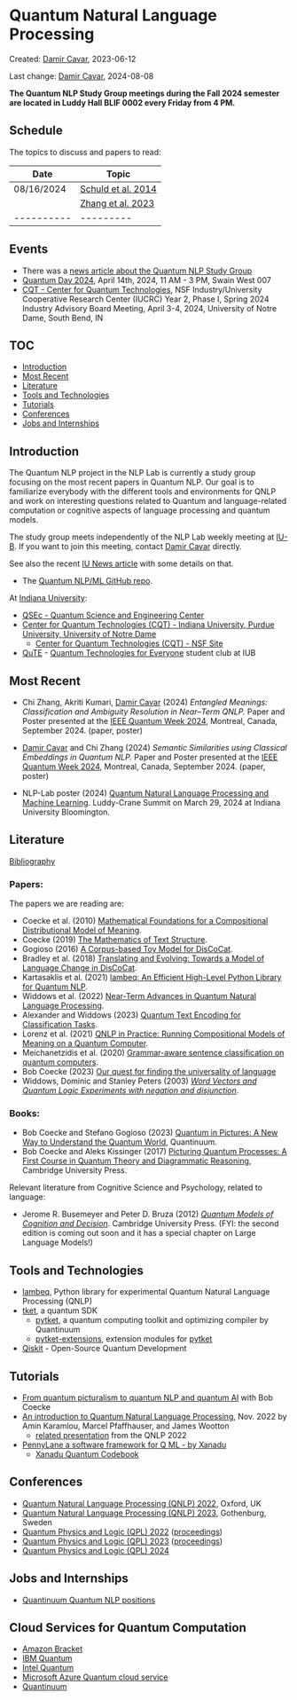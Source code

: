# Quantum Natural Language Processing

Created: [Damir Cavar], 2023-06-12

Last change: [Damir Cavar], 2024-08-08


**The Quantum NLP Study Group meetings during the Fall 2024 semester are located in Luddy Hall BLIF 0002 every Friday from 4 PM.**


## Schedule

The topics to discuss and papers to read:

| **Date**   | **Topic** |
| ---------- | --------- |
| 08/16/2024 | [Schuld et al. 2014](https://arxiv.org/abs/1409.3097) |
|            | [Zhang et al. 2023](https://link.springer.com/chapter/10.1007/978-981-99-8145-8_14)  |
| ---------- | --------- |




## Events

- There was a [news article about the Quantum NLP Study Group](https://news.iu.edu/live/news/37695-iu-led-research-project-aims-to-improve)
- [Quantum Day 2024](/quantumnlp/QuantumDayIUQuTE2024.png), April 14th, 2024, 11 AM - 3 PM, Swain West 007
- [CQT - Center for Quantum Technologies](https://www.purdue.edu/cqt/), NSF Industry/University Cooperative Research Center (IUCRC) Year 2, Phase I, Spring 2024 Industry Advisory Board Meeting, April 3-4, 2024, University of Notre Dame, South Bend, IN


## TOC

- [Introduction](#Introduction)
- [Most Recent](#MostRecent)
- [Literature](#Literature)
- [Tools and Technologies](#tools_and_technologies)
- [Tutorials](#tutorials)
- [Conferences](#conferences)
- [Jobs and Internships](#jobs_internships)


## Introduction <a name="Introduction"></a>

The Quantum NLP project in the NLP Lab is currently a study group focusing on the most recent papers in Quantum NLP. Our goal is to familiarize everybody with the different tools and environments for QNLP and work on interesting questions related to Quantum and language-related computation or cognitive aspects of language processing and quantum models.

The study group meets independently of the NLP Lab weekly meeting at [IU-B](https://www.indiana.edu/). If you want to join this meeting, contact [Damir Cavar] directly.

See also the recent [IU News article](https://news.iu.edu/live/news/37695-iu-led-research-project-aims-to-improve) with some details on that.

- The [Quantum NLP/ML GitHub repo](https://github.com/dcavar/q).

At [Indiana University](https://www.indiana.edu/):

- [QSEc - Quantum Science and Engineering Center](https://qsec.sitehost.iu.edu/)
- [Center for Quantum Technologies (CQT) - Indiana University, Purdue University, University of Notre Dame](https://www.purdue.edu/cqt/)
    - [Center for Quantum Technologies (CQT) - NSF Site](https://iucrc.nsf.gov/centers/center-for-quantum-technologies/)
- [QuTE](https://beinvolved.indiana.edu/organization/qute) - [Quantum Technologies for Everyone](https://beinvolved.indiana.edu/organization/qute) student club at IUB


## Most Recent <a name="MostRecent"></a>

- Chi Zhang, Akriti Kumari, [Damir Cavar] (2024) *Entangled Meanings: Classification and Ambiguity Resolution in Near–Term QNLP.* Paper and Poster presented at the [IEEE Quantum Week 2024](https://qce.quantum.ieee.org/2024/), Montreal, Canada, September 2024. (paper, poster)

- [Damir Cavar] and Chi Zhang (2024) *Semantic Similarities using Classical Embeddings in Quantum NLP.* Paper and Poster presented at the [IEEE Quantum Week 2024](https://qce.quantum.ieee.org/2024/), Montreal, Canada, September 2024. (paper, poster)

- NLP-Lab poster (2024) [Quantum Natural Language Processing and Machine Learning](/publications/NLP_Lab_Quantum_Poster_2024.pdf). Luddy-Crane Summit on March 29, 2024 at Indiana University Bloomington.



## Literature <a name="Literature"></a>

<a href="https://nlp-lab.org/quantumnlp/quantum.html" target="_blank">Bibliography</a>


### Papers:

The papers we are reading are:

- Coecke et al. (2010) [Mathematical Foundations for a Compositional Distributional Model of Meaning](https://arxiv.org/abs/1003.4394).
- Coecke (2019) [The Mathematics of Text Structure](https://arxiv.org/abs/1904.03478).
- Gogioso (2016) [A Corpus-based Toy Model for DisCoCat](https://arxiv.org/abs/1605.04013).
- Bradley et al. (2018) [Translating and Evolving: Towards a Model of Language Change in DisCoCat](https://arxiv.org/abs/1811.11041).
- Kartasaklis et al. (2021) [lambeq: An Efficient High-Level Python Library for Quantum NLP](https://arxiv.org/abs/2110.04236).
- Widdows et al. (2022) [Near-Term Advances in Quantum Natural Language Processing](https://arxiv.org/abs/2206.02171).
- Alexander and Widdows (2023) [Quantum Text Encoding for Classification Tasks](https://arxiv.org/abs/2301.03715).
- Lorenz et al. (2021) [QNLP in Practice: Running Compositional Models of Meaning on a Quantum Computer](https://arxiv.org/abs/2102.12846).
- Meichanetzidis et al. (2020) [Grammar-aware sentence classification on quantum computers](https://arxiv.org/abs/2012.03756).
- Bob Coecke (2023) [Our quest for finding the universality of language](https://medium.com/quantinuum/our-quest-for-finding-the-universality-of-language-d0f7a40b76e6)
- Widdows, Dominic and Stanley Peters (2003) *[Word Vectors and Quantum Logic Experiments with negation and disjunction](https://www.semanticscholar.org/paper/Word-Vectors-and-Quantum-Logic-Experiments-with-and-Widdows-Peters/5160cad9dc3d6b19ae26796d79f69c24cee0e676#cited-papers)*. 


### Books:

- Bob Coecke and Stefano Gogioso (2023) [Quantum in Pictures: A New Way to Understand the Quantum World](https://www.quantinuum.com/news/quantum-in-pictures), Quantinuum.
-  Bob Coecke and Aleks Kissinger (2017) [Picturing Quantum Processes: A First Course in Quantum Theory and Diagrammatic Reasoning](https://www.cambridge.org/core/books/picturing-quantum-processes/1119568B3101F3A685BE832FEEC53E52), Cambridge University Press.


Relevant literature from Cognitive Science and Psychology, related to language:

- Jerome R. Busemeyer and Peter D. Bruza (2012) *[Quantum Models of Cognition and Decision](https://www.cambridge.org/core/books/quantum-models-of-cognition-and-decision/75909428F710F7C6AF7D580CB83443AC)*. Cambridge University Press. (FYI: the second edition is coming out soon and it has a special chapter on Large Language Models!)


## Tools and Technologies <a name="tools_and_technologies"></a>

- [lambeq], Python library for experimental Quantum Natural Language Processing (QNLP)
- [tket], a quantum SDK
    - [pytket], a quantum computing toolkit and optimizing compiler by Quantinuum
    - [pytket-extensions], extension modules for [pytket]
- [Qiskit] - Open-Source Quantum Development


## Tutorials <a name="tutorials"></a>

- [From quantum picturalism to quantum NLP and quantum AI](https://www.youtube.com/live/pFc2PmxVMt8?feature=share) with Bob Coecke
- [An introduction to Quantum Natural Language Processing](https://medium.com/qiskit/an-introduction-to-quantum-natural-language-processing-7aa4cc73c674), Nov. 2022 by Amin Karamlou, Marcel Pfaffhauser, and James Wootton
    - [related presentation](https://youtu.be/mJSjAePB0Eo) from the QNLP 2022
- [PennyLane a software framework for Q ML - by Xanadu](https://pennylane.ai/qml/demonstrations/)
    - [Xanadu Quantum Codebook](https://codebook.xanadu.ai/)


## Conferences <a name="conferences"></a>

- [Quantum Natural Language Processing (QNLP) 2022](https://qnlp.cambridgequantum.com/conf2022/), Oxford, UK
- [Quantum Natural Language Processing (QNLP) 2023](https://qnlp.cambridgequantum.com/conf2023/), Gothenburg, Sweden
- [Quantum Physics and Logic (QPL) 2022](https://www.qplconference.org/) ([proceedings](https://cgi.cse.unsw.edu.au/~eptcs/content.cgi?QPL2022))
- [Quantum Physics and Logic (QPL) 2023](https://qpl2023.github.io/) ([proceedings](https://cgi.cse.unsw.edu.au/~eptcs/content.cgi?QPL2023))
- [Quantum Physics and Logic (QPL) 2024](https://qpl2024.dc.uba.ar/)


## Jobs and Internships <a name="jobs_internships"></a>

- [Quantinuum Quantum NLP positions](https://jobs.eu.lever.co/quantinuum)


## Cloud Services for Quantum Computation <a name="cloud_services"></a>

- [Amazon Bracket](https://aws.amazon.com/braket/)
- [IBM Quantum](https://www.ibm.com/quantum)
- [Intel Quantum](https://www.intel.com/content/www/us/en/research/quantum-computing.html)
- [Microsoft Azure Quantum cloud service](https://azure.microsoft.com/en-us/products/quantum/)
- [Quantinuum](https://www.quantinuum.com/hardware)




[Damir Cavar]: http://damir.cavar.me/ "Damir Cavar"
[tket]:        https://github.com/CQCL/tket "tket, a quantum SDK"
[pytket]:      https://github.com/CQCL/pytket "pytket, quantum computing toolkit"
[pytket-extensions]: https://github.com/CQCL/pytket-extensions "pytket extension modules"
[Qiskit]: https://qiskit.org/ "Qiskit"
[lambeq]: https://cqcl.github.io/lambeq/ "Lambeq"
